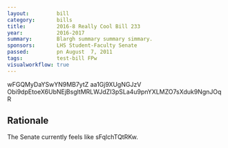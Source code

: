 ```yaml
---
layout:         bill
category:       bills
title:          2016-8 Really Cool Bill 233
year:           2016-2017
summary:        Blargh summary summary simmary.
sponsors:       LHS Student-Faculty Senate
passed:         pn August  7, 2011
tags:           test-bill FPw
visualworkflow: true
---
```



wFGQMyDaYSwYN9MB7ytZ aa1Gj9XUgNGJzV Obi9dpEtoeX6UbNEjBsgltMRLWJdZI3pSLa4u9pnYXLMZO7sXduk9NgnJOqR 




Rationale
---------
The Senate currently feels like sFqlchTQtRKw.
